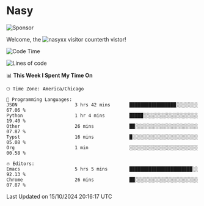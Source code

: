 # Nasy

<!--
<p align="center">
<img height="200" src="https://github-readme-stats.vercel.app/api?username=nasyxx&count_private=true&show_icons=true&theme=dracula&include_all_commits=true"/>
<img height="200" src="https://github-readme-stats.vercel.app/api/top-langs/?username=nasyxx&theme=dracula&hide=html,jupyter+notebook&count_private=true&show_icons=true"/>
</p>

  
----------------
-->

![Sponsor](https://img.shields.io/static/v1.svg?label=Sponsor&message=%E2%9D%A4&logo=GitHub&style=flat&color=pink)
 
Welcome, the ![nasyxx visitor counter](https://count.getloli.com/get/@nasyxx?theme=rule34)th vistor!
 
<!--START_SECTION:waka-->
![Code Time](http://img.shields.io/badge/Code%20Time-4%2C696%20hrs%2054%20mins-blue)

![Lines of code](https://img.shields.io/badge/From%20Hello%20World%20I%27ve%20Written-6.3%20million%20lines%20of%20code-blue)

📊 **This Week I Spent My Time On** 

```text
🕑︎ Time Zone: America/Chicago

💬 Programming Languages: 
JSON                     3 hrs 42 mins       █████████████████░░░░░░░░   67.06 % 
Python                   1 hr 4 mins         █████░░░░░░░░░░░░░░░░░░░░   19.40 % 
Other                    26 mins             ██░░░░░░░░░░░░░░░░░░░░░░░   07.87 % 
Typst                    16 mins             █░░░░░░░░░░░░░░░░░░░░░░░░   05.08 % 
Org                      1 min               ░░░░░░░░░░░░░░░░░░░░░░░░░   00.58 % 

🔥 Editors: 
Emacs                    5 hrs 5 mins        ███████████████████████░░   92.13 % 
Chrome                   26 mins             ██░░░░░░░░░░░░░░░░░░░░░░░   07.87 % 
```


 Last Updated on 15/10/2024 20:16:17 UTC
<!--END_SECTION:waka-->

<!-- ![visitors](https://visitor-badge.laobi.icu/badge?page_id=nasyxx.nasyxx) -->
